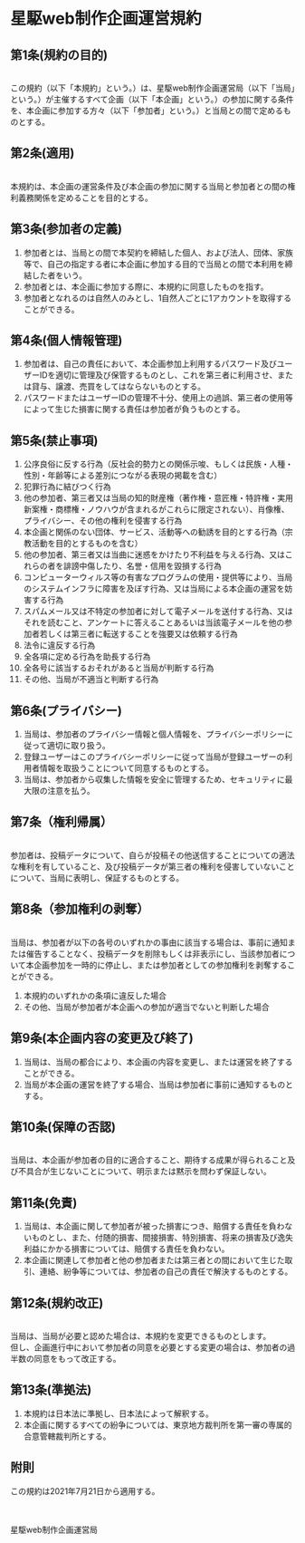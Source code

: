 # 星駆web制作企画運営規約

## 第1条(規約の目的)

<br>この規約（以下「本規約」という。）は、星駆web制作企画運営局（以下「当局」という。）が主催するすべて企画（以下「本企画」という。）の参加に関する条件を、本企画に参加する方々（以下「参加者」という。）と当局との間で定めるものとする。

## 第2条(適用)

<br>本規約は、本企画の運営条件及び本企画の参加に関する当局と参加者との間の権利義務関係を定めることを目的とする。


## 第3条(参加者の定義)
1. 参加者とは、当局との間で本契約を締結した個人、および法人、団体、家族等で、自己の指定する者に本企画に参加する目的で当局との間で本利用を締結した者をいう。
2. 参加者とは、本企画に参加する際に、本規約に同意したものを指す。
3. 参加者となれるのは自然人のみとし、1自然人ごとに1アカウントを取得することができる。


## 第4条(個人情報管理)
1. 参加者は、自己の責任において、本企画参加上利用するパスワード及びユーザーIDを適切に管理及び保管するものとし、これを第三者に利用させ、または貸与、譲渡、売買をしてはならないものとする。
2. パスワードまたはユーザーIDの管理不十分、使用上の過誤、第三者の使用等によって生じた損害に関する責任は参加者が負うものとする。


## 第5条(禁止事項)
1. 公序良俗に反する行為（反社会的勢力との関係示唆、もしくは民族・人種・性別・年齢等による差別につながる表現の掲載を含む）
2. 犯罪行為に結びつく行為
3. 他の参加者、第三者又は当局の知的財産権（著作権・意匠権・特許権・実用新案権・商標権・ノウハウが含まれるがこれらに限定されない）、肖像権、プライバシー、その他の権利を侵害する行為
4. 本企画と関係のない団体、サービス、活動等への勧誘を目的とする行為（宗教活動を目的とするものを含む）
5. 他の参加者、第三者又は当曲に迷惑をかけたり不利益を与える行為、又はこれらの者を誹謗中傷したり、名誉・信用を毀損する行為
6. コンピューターウィルス等の有害なプログラムの使用・提供等により、当局のシステムインフラに障害を及ぼす行為、又は当局による本企画の運営を妨害する行為
7. スパムメール又は不特定の参加者に対して電子メールを送付する行為、又はそれを読むこと、アンケートに答えることあるいは当該電子メールを他の参加者若しくは第三者に転送することを強要又は依頼する行為
8. 法令に違反する行為
9. 全各項に定める行為を助長する行為
10. 全各号に該当するおそれがあると当局が判断する行為
11. その他、当局が不適当と判断する行為


## 第6条(プライバシー)
1. 当局は、参加者のプライバシー情報と個人情報を、プライバシーポリシーに従って適切に取り扱う。
2. 登録ユーザーはこのプライバシーポリシーに従って当局が登録ユーザーの利用者情報を取扱うことについて同意するものとする。
3. 当局は、参加者から収集した情報を安全に管理するため、セキュリティに最大限の注意を払う。


## 第7条（権利帰属）

<br>参加者は、投稿データについて、自らが投稿その他送信することについての適法な権利を有していること、及び投稿データが第三者の権利を侵害していないことについて、当局に表明し、保証するものとする。


## 第8条（参加権利の剥奪）

<br>当局は、参加者が以下の各号のいずれかの事由に該当する場合は、事前に通知または催告することなく、投稿データを削除もしくは非表示にし、当該参加者について本企画参加を一時的に停止し、または参加者としての参加権利を剥奪することができる。

1. 本規約のいずれかの条項に違反した場合
2. その他、当局が参加者が本企画への参加が適当でないと判断した場合


## 第9条(本企画内容の変更及び終了)
1. 当局は、当局の都合により、本企画の内容を変更し、または運営を終了することができる。
2. 当局が本企画の運営を終了する場合、当局は参加者に事前に通知するものとする。


## 第10条(保障の否認)

<br>当局は、本企画が参加者の目的に適合すること、期待する成果が得られること及び不具合が生じないことについて、明示または黙示を問わず保証しない。


## 第11条(免責)
1. 当局は、本企画に関して参加者が被った損害につき、賠償する責任を負わないものとし、また、付随的損害、間接損害、特別損害、将来の損害及び逸失利益にかかる損害については、賠償する責任を負わない。
2. 本企画に関連して参加者と他の参加者または第三者との間において生じた取引、連絡、紛争等については、参加者の自己の責任で解決するものとする。


## 第12条(規約改正)

<br>当局は、当局が必要と認めた場合は、本規約を変更できるものとします。
<br>但し、企画進行中において参加者の同意を必要とする変更の場合は、参加者の過半数の同意をもって改正する。


## 第13条(準拠法)
1. 本規約は日本法に準拠し、日本法によって解釈する。
2. 本企画に関するすべての紛争については、東京地方裁判所を第一審の専属的合意管轄裁判所とする。

## 附則
この規約は2021年7月21日から適用する。

<br>
<br>星駆web制作企画運営局
